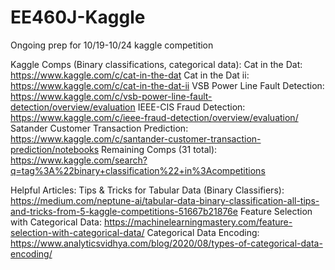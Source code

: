 # EE460J-Kaggle
Ongoing prep for 10/19-10/24 kaggle competition

Kaggle Comps (Binary classifications, categorical data):
Cat in the Dat: https://www.kaggle.com/c/cat-in-the-dat
Cat in the Dat ii: https://www.kaggle.com/c/cat-in-the-dat-ii
VSB Power Line Fault Detection: https://www.kaggle.com/c/vsb-power-line-fault-detection/overview/evaluation
IEEE-CIS Fraud Detection: https://www.kaggle.com/c/ieee-fraud-detection/overview/evaluation/
Satander Customer Transaction Prediction: https://www.kaggle.com/c/santander-customer-transaction-prediction/notebooks
Remaining Comps (31 total): https://www.kaggle.com/search?q=tag%3A%22binary+classification%22+in%3Acompetitions

Helpful Articles:
Tips & Tricks for Tabular Data (Binary Classifiers): https://medium.com/neptune-ai/tabular-data-binary-classification-all-tips-and-tricks-from-5-kaggle-competitions-51667b21876e
Feature Selection with Categorical Data: https://machinelearningmastery.com/feature-selection-with-categorical-data/
Categorical Data Encoding: https://www.analyticsvidhya.com/blog/2020/08/types-of-categorical-data-encoding/
